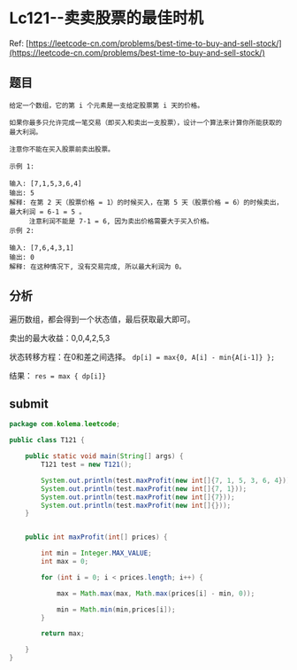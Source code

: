 # Lc121--卖卖股票的最佳时机

Ref: [https://leetcode-cn.com/problems/best-time-to-buy-and-sell-stock/](https://leetcode-cn.com/problems/best-time-to-buy-and-sell-stock/)

## 题目

```text
给定一个数组，它的第 i 个元素是一支给定股票第 i 天的价格。

如果你最多只允许完成一笔交易（即买入和卖出一支股票），设计一个算法来计算你所能获取的最大利润。

注意你不能在买入股票前卖出股票。

示例 1:

输入: [7,1,5,3,6,4]
输出: 5
解释: 在第 2 天（股票价格 = 1）的时候买入，在第 5 天（股票价格 = 6）的时候卖出，最大利润 = 6-1 = 5 。
     注意利润不能是 7-1 = 6, 因为卖出价格需要大于买入价格。
示例 2:

输入: [7,6,4,3,1]
输出: 0
解释: 在这种情况下, 没有交易完成, 所以最大利润为 0。
```

## 分析

遍历数组，都会得到一个状态值，最后获取最大即可。

卖出的最大收益：0,0,4,2,5,3

状态转移方程：在0和差之间选择。 `dp[i] = max{0, A[i] - min{A[i-1]} };`

结果： `res = max { dp[i]}`

## submit

```java
package com.kolema.leetcode;

public class T121 {

    public static void main(String[] args) {
        T121 test = new T121();

        System.out.println(test.maxProfit(new int[]{7, 1, 5, 3, 6, 4}));
        System.out.println(test.maxProfit(new int[]{7, 1}));
        System.out.println(test.maxProfit(new int[]{7}));
        System.out.println(test.maxProfit(new int[]{}));
    }


    public int maxProfit(int[] prices) {

        int min = Integer.MAX_VALUE;
        int max = 0;

        for (int i = 0; i < prices.length; i++) {

            max = Math.max(max, Math.max(prices[i] - min, 0));

            min = Math.min(min,prices[i]);
        }

        return max;

    }
}
```

